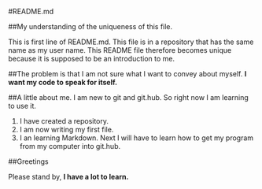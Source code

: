 #README.md

##My understanding of the uniqueness of this file.

This is first line of README.md. 
This file is in a repository that has the same name as my user name. 
This README file therefore becomes unique because it is supposed to be an introduction to me.

##The problem is that I am not sure what I want to convey about myself.
**I want my code to speak for itself.**

##A little about me.
I am new to git and git.hub.
So right now I am learning to use it.
1. I have created a repository.
2. I am now writing my first file.
3. I an learning Markdown.
Next I will have to learn how to get my program from my computer into git.hub.

##Greetings

Please stand by, **I have a lot to learn.**
